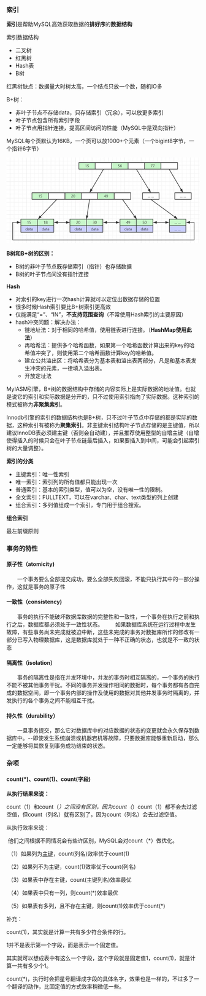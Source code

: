 ### 索引

**索引**是帮助MySQL高效获取数据的**排好序**的**数据结构**

索引数据结构

- 二叉树
- 红黑树
- Hash表
- B树

红黑树缺点：数据量大时树太高，一个结点只放一个数，随机IO多

B+树：

- 非叶子节点不存储data，只存储索引（冗余），可以放更多索引
- 叶子节点包含所有索引字段
- 叶子节点用指针连接，提高区间访问的性能（MySQL中是双向指针）

MySQL每个页默认为16KB，一个页可以放1000+个元素（一个bigint8字节，一个指针6字节）

![B+树结构](./图片/B+.png)

**B树和B+树的区别：**

- B树的非叶子节点既存储索引（指针）也存储数据
- B树的叶子节点间没有指针连接

 

**Hash**

- 对索引的key进行一次hash计算就可以定位出数据存储的位置
- 很多时候Hash索引要比B+树索引更高效
- 仅能满足“=”、“IN”，**不支持范围查询**（不常使用Hash索引的主要原因）
- hash冲突问题：解决办法：
  - 链地址法：对于相同的哈希值，使用链表进行连接。（**HashMap使用此法**）
  - 再哈希法：提供多个哈希函数，如果第一个哈希函数计算出来的key的哈希值冲突了，则使用第二个哈希函数计算key的哈希值。
  - 建立公共溢出区：将哈希表分为基本表和溢出表两部分，凡是和基本表发生冲突的元素，一律填入溢出表。
  - 开放定址法


 

MyIASM引擎，B+树的数据结构中存储的内容实际上是实际数据的地址值。也就是说它的索引和实际数据是分开的，只不过使用索引指向了实际数据。这种索引的模式被称为**非聚集索引**。

Innodb引擎的索引的数据结构也是B+树，只不过叶子节点中存储的都是实际的数据，这种索引有被称为**聚集索引**。非主键索引结构叶子节点存储的是主键值，所以建议InnoDB表必须建主键（否则会自动建），并且推荐使用整型的自增主键（自增使得插入的时候只会在叶子节点链最后插入，如果要插入到中间，可能会引起索引树的大量调整）。

 

**索引的分类**

- 主键索引：唯一性索引
- 唯一索引：索引列的所有值都只能出现一次
- 普通索引：基本的索引类型，值可以为空，没有唯一性的限制。
- 全文索引：FULLTEXT，可以在varchar、char、text类型的列上创建
- 组合索引：多列值组成一个索引，专门用于组合搜索。

 

**组合索引**

最左前缀原则





### 事务的特性

#### 原子性（atomicity)

&emsp;&emsp;一个事务要么全部提交成功，要么全部失败回滚，不能只执行其中的一部分操作，这就是事务的原子性

#### 一致性（consistency)

&emsp;&emsp;事务的执行不能破坏数据库数据的完整性和一致性，一个事务在执行之前和执行之后，数据库都必须处于一致性状态。
&emsp;&emsp;如果数据库系统在运行过程中发生故障，有些事务尚未完成就被迫中断，这些未完成的事务对数据库所作的修改有一部分已写入物理数据库，这是数据库就处于一种不正确的状态，也就是不一致的状态

#### 隔离性（isolation）

&emsp;&emsp;事务的隔离性是指在并发环境中，并发的事务时相互隔离的，一个事务的执行不能不被其他事务干扰。不同的事务并发操作相同的数据时，每个事务都有各自完成的数据空间，即一个事务内部的操作及使用的数据对其他并发事务时隔离的，并发执行的各个事务之间不能相互干扰。

#### 持久性（durability）

&emsp;&emsp;一旦事务提交，那么它对数据库中的对应数据的状态的变更就会永久保存到数据库中。--即使发生系统崩溃或机器宕机等故障，只要数据库能够重新启动，那么一定能够将其恢复到事务成功结束的状态。





### 杂项

#### count(*)、count(1)、count(字段)

**从执行结果来说：**

count（1）和count（*）之间没有区别，因为count（*）count（1）都不会去过滤空值，但count（列名）就有区别了，因为count（列名）会去过滤空值。

从执行效率来说：

​     他们之间根据不同情况会有些许区别，MySQL会对count（*）做优化。

​     （1）如果列为[主键](https://so.csdn.net/so/search?q=主键&spm=1001.2101.3001.7020)，count(列名)效率优于count(1)  

​     （2）如果列不为主键，count(1)效率优于count(列名)  

​     （3）如果表中存在主键，count(主键列名)效率最优  

​     （4）如果表中只有一列，则count(*)效率最优  

​     （5）如果表有多列，且不存在主键，则count(1)效率优于count(*)


补充：

count(1)，其实就是计算一共有多少符合条件的行。

1并不是表示第一个字段，而是表示一个固定值。

其实就可以想成表中有这么一个字段，这个字段就是固定值1，count(1)，就是计算一共有多少个1。

count(*)，执行时会把星号翻译成字段的具体名字，效果也是一样的，不过多了一个翻译的动作，比固定值的方式效率稍微低一些。



